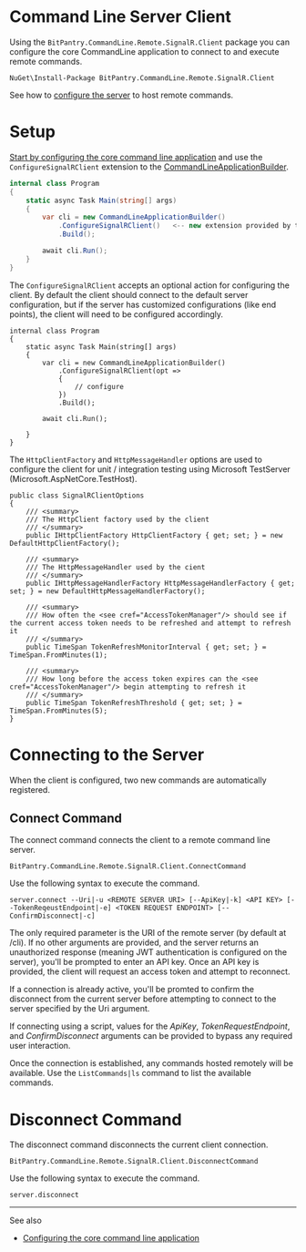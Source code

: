 # Command Line Server Client

Using the ```BitPantry.CommandLine.Remote.SignalR.Client``` package you can configure the core CommandLine application to connect to and execute remote commands.

```
NuGet\Install-Package BitPantry.CommandLine.Remote.SignalR.Client
```

See how to [configure the server](CommandLineServer.md) to host remote commands.

# Setup

[Start by configuring the core command line application](/Docs/readme.md) and use the ```ConfigureSignalRClient``` extension to the [CommandLineApplicationBuilder](/Docs/CommandLine/CommandLineApplicationBuilder.md).

```cs
internal class Program
{
    static async Task Main(string[] args)
    {
        var cli = new CommandLineApplicationBuilder()
            .ConfigureSignalRClient()   <-- new extension provided by the SignalR.Client package 
            .Build();

        await cli.Run();
    }
}
```

The ```ConfigureSignalRClient``` accepts an optional action for configuring the client. By default the client should connect to the default server configuration, but if the server has customized configurations (like end points), the client will need to be configured accordingly.

```
internal class Program
{
    static async Task Main(string[] args)
    {
        var cli = new CommandLineApplicationBuilder()
            .ConfigureSignalRClient(opt =>
            {
                // configure
            })
            .Build();

        await cli.Run();

    }
}
```

The ```HttpClientFactory``` and ```HttpMessageHandler``` options are used to configure the client for unit / integration testing using Microsoft TestServer (Microsoft.AspNetCore.TestHost).

```
public class SignalRClientOptions
{
    /// <summary>
    /// The HttpClient factory used by the client
    /// </summary>
    public IHttpClientFactory HttpClientFactory { get; set; } = new DefaultHttpClientFactory();

    /// <summary>
    /// The HttpMessageHandler used by the cient
    /// </summary>
    public IHttpMessageHandlerFactory HttpMessageHandlerFactory { get; set; } = new DefaultHttpMessageHandlerFactory();

    /// <summary>
    /// How often the <see cref="AccessTokenManager"/> should see if the current access token needs to be refreshed and attempt to refresh it
    /// </summary>
    public TimeSpan TokenRefreshMonitorInterval { get; set; } = TimeSpan.FromMinutes(1);

    /// <summary>
    /// How long before the access token expires can the <see cref="AccessTokenManager"/> begin attempting to refresh it
    /// </summary>
    public TimeSpan TokenRefreshThreshold { get; set; } = TimeSpan.FromMinutes(5);
}
```

# Connecting to the Server

When the client is configured, two new commands are automatically registered.

## Connect Command

The connect command connects the client to a remote command line server.

```BitPantry.CommandLine.Remote.SignalR.Client.ConnectCommand```

Use the following syntax to execute the command.

```server.connect --Uri|-u <REMOTE SERVER URI> [--ApiKey|-k] <API KEY> [--TokenReqeustEndpoint|-e] <TOKEN REQUEST ENDPOINT> [--ConfirmDisconnect|-c]```

The only required parameter is the URI of the remote server (by default at /cli). If no other arguments are provided, and the server returns an unauthorized response (meaning JWT authentication is configured on the server), you'll be prompted to enter an API key. Once an API key is provided, the client will request an access token and attempt to reconnect.

If a connection is already active, you'll be promted to confirm the disconnect from the current server before attempting to connect to the server specified by the Uri argument.

If connecting using a script, values for the *ApiKey*, *TokenRequestEndpoint*, and *ConfirmDisconnect* arguments can be provided to bypass any required user interaction.

Once the connection is established, any commands hosted remotely will be available. Use the ```ListCommands|ls``` command to list the available commands.

# Disconnect Command

The disconnect command disconnects the current client connection.

```BitPantry.CommandLine.Remote.SignalR.Client.DisconnectCommand```

Use the following syntax to execute the command.

```server.disconnect```

---
See also

- [Configuring the core command line application](/Docs/readme.md)
